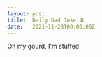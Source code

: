 ```yaml
---
layout: post
title:  Daily Dad Joke 4U
date:   2021-11-28T00:00:00Z
---
```

Oh my gourd, I'm stuffed.
